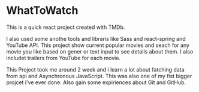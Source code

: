 # WhatToWatch
This is a quick react project created with TMDb.

I also used some anothe tools and libraris like Sass and react-spring and YouTube API. This project show current popular movies and seach for any movie you like based on gener or text input to see details about them. I also includet trailers from YouTube for each movie.

This Project took me around 2 week and i learn a lot about fatching data from api and Asynchronous JavaScript. This was also one of my fist bigger projcet i've ever done. Also gain some expiriences about Git and GitHub.
